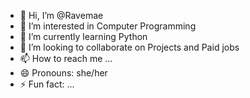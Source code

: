 - 👋 Hi, I’m @Ravemae
- 👀 I’m interested in Computer Programming 
- 🌱 I’m currently learning Python
- 💞️ I’m looking to collaborate on Projects and Paid jobs
- 📫 How to reach me ...
- 😄 Pronouns: she/her
- ⚡ Fun fact: ...

<!---
Ravemae/Ravemae is a ✨ special ✨ repository because its `README.md` (this file) appears on your GitHub profile.
You can click the Preview link to take a look at your changes.
--->
